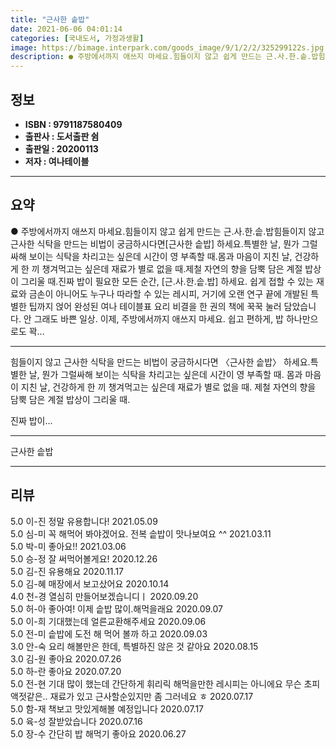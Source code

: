 ```yaml
---
title: "근사한 솥밥"
date: 2021-06-06 04:01:14
categories: [국내도서, 가정과생활]
image: https://bimage.interpark.com/goods_image/9/1/2/2/325299122s.jpg
description: ● 주방에서까지 애쓰지 마세요.힘들이지 않고 쉽게 만드는 근.사.한.솥.밥힘들이지 않고 근사한 식탁을 만드는 비법이 궁금하시다면[근사한 솥밥] 하세요.특별한 날, 뭔가 그럴싸해 보이는 식탁을 차리고는 싶은데 시간이 영 부족할 때.몸과 마음이 지친 날, 건강하게 한 끼 챙겨먹고는 싶은데
---
```


## **정보**

- **ISBN : 9791187580409**
- **출판사 : 도서출판 쉼**
- **출판일 : 20200113**
- **저자 : 여나테이블**

------



## **요약**

●  주방에서까지 애쓰지 마세요.힘들이지 않고 쉽게 만드는 근.사.한.솥.밥힘들이지 않고 근사한 식탁을 만드는 비법이 궁금하시다면[근사한 솥밥] 하세요.특별한 날, 뭔가 그럴싸해 보이는 식탁을 차리고는 싶은데 시간이 영 부족할 때.몸과 마음이 지친 날, 건강하게 한 끼 챙겨먹고는 싶은데 재료가 별로 없을 때.제철 자연의 향을 담뿍 담은 계절 밥상이 그리울 때.진짜 밥이 필요한 모든 순간, [근.사.한.솥.밥] 하세요. 쉽게 접할 수 있는 재료와 금손이 아니어도 누구나 따라할 수 있는 레시피, 거기에 오랜 연구 끝에 개발된 특별한 팁까지 얹어 완성된 여나 테이블표 요리 비결을 한 권의 책에 꾹꾹 눌러 담았습니다. 안 그래도 바쁜 일상. 이제, 주방에서까지 애쓰지 마세요. 쉽고 편하게, 밥 하나만으로도 꽉...

------

힘들이지 않고 근사한 식탁을 만드는 비법이 궁금하시다면
〈근사한 솥밥〉 하세요.특별한 날, 뭔가 그럴싸해 보이는 식탁을 차리고는 싶은데 시간이 영 부족할 때.
몸과 마음이 지친 날, 건강하게 한 끼 챙겨먹고는 싶은데 재료가 별로 없을 때.
제철 자연의 향을 담뿍 담은 계절 밥상이 그리울 때.

진짜 밥이... 

------


근사한 솥밥 

------


## **리뷰** 

5.0 이-진 정말 유용합니다!  2021.05.09 <br/>5.0 심-미 꼭 해먹어 봐야겠어요. 전복 솥밥이 맛나보여요 ^^ 2021.03.11 <br/>5.0 박-미 좋아요!! 2021.03.06 <br/>5.0 승-정 잘 써먹어볼게요! 2020.12.26 <br/>5.0 김-진 유용해요 2020.11.17 <br/>5.0 김-혜 매장에서 보고샀어요 2020.10.14 <br/>4.0 천-경 열심히 만들어보겠습니디ㅣ 2020.09.20 <br/>5.0 허-아 좋아여! 이제 솥밥 많이.해먹을래요 2020.09.07 <br/>5.0 이-희 기대했는데
얼른교환해주세요 2020.09.06 <br/>5.0 전-미 솥밥에 도전 해 먹어 볼까  하고 2020.09.03 <br/>3.0 안-숙 요리 해볼만은 한데, 특별하진 않은 것 같아요 2020.08.15 <br/>3.0 김-원 좋아요 2020.07.26 <br/>5.0 하-란 좋아요 2020.07.20 <br/>5.0 전-현 기대 많이 했는데 간단하게 휘리릭 해먹을만한 레시피는 아니에요 무슨 초피액젓같은.. 재료가 있고 근사할순있지만 좀 그러네요 ㅎ  2020.07.17 <br/>5.0 함-재 책보고 맛있게해볼 예정입니다 2020.07.17 <br/>5.0 육-성 잘받았습니다 2020.07.16 <br/>5.0 장-수 간단히 밥 해먹기 좋아요 2020.06.27 <br/>
